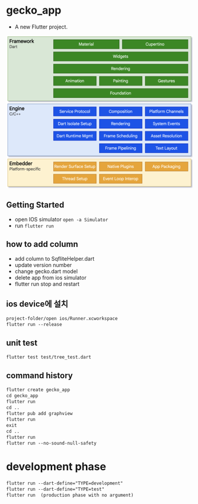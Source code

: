 # gecko_app

* A new Flutter project.

![flutter diagram](/assets/flutter.png)

## Getting Started

* open IOS simulator
`open -a Simulator`
* run 
`flutter run`
## how to add column
* add column to SqfliteHelper.dart
* update version number
* change gecko.dart model
* delete app from ios simulator 
* flutter run stop and restart

## ios device에 설치 

    project-folder/open ios/Runner.xcworkspace
    flutter run --release

## unit test

    flutter test test/tree_test.dart

## command history

    flutter create gecko_app
    cd gecko_app
    flutter run
    cd ..
    flutter pub add graphview
    flutter run
    exit
    cd ..
    flutter run
    flutter run --no-sound-null-safety

# development phase 

    flutter run --dart-define="TYPE=development"
    flutter run --dart-define="TYPE=test"
    flutter run  (production phase with no argument) 



